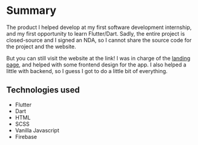 # Summary
The product I helped develop at my first software development internship, and my first opportunity to learn Flutter/Dart. Sadly, the entire project is closed-source and I signed an NDA, so I cannot share the source code for the project and the website.

But you can still visit the website at the link! I was in charge of the [landing page](https://itch.io/jam/brackeys-6), and helped with some frontend design for the app. I also helped a little with backend, so I guess I got to do a little bit of everything.

## Technologies used
- Flutter
- Dart
- HTML
- SCSS
- Vanilla Javascript
- Firebase